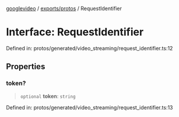 [googlevideo](../../../README.md) / [exports/protos](../README.md) / RequestIdentifier

# Interface: RequestIdentifier

Defined in: protos/generated/video\_streaming/request\_identifier.ts:12

## Properties

### token?

> `optional` **token**: `string`

Defined in: protos/generated/video\_streaming/request\_identifier.ts:13
